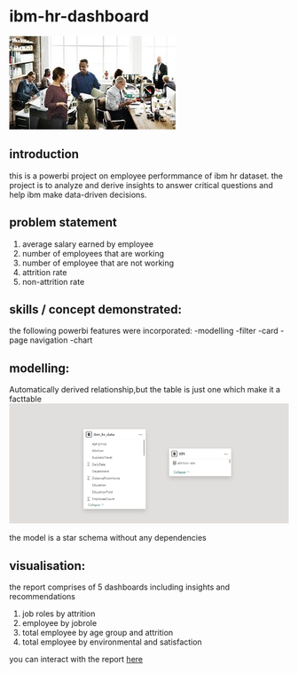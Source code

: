 # ibm-hr-dashboard
![](download.jpeg)
## introduction
this is a powerbi project on employee performmance of ibm hr dataset. the project is to analyze and derive insights
to answer critical questions and help ibm make data-driven decisions.
## problem statement
1. average salary earned by employee
2. number of employees that are working
3. number of employee that are not working
4. attrition rate
5. non-attrition rate
## skills / concept demonstrated:
the following powerbi features were incorporated:
-modelling 
-filter 
-card
-page navigation
-chart
## modelling:
Automatically derived relationship,but the table is just one which make it a facttable
![](Screenshot%202025-01-03%20155123.png)

the model is a star schema without any dependencies
## visualisation:
the report comprises of 5 dashboards including insights and recommendations
1. job roles by attrition
2. employee by jobrole
3. total employee by age group and attrition
4. total employee by environmental and satisfaction

you can interact with the report [here](https://app.powerbi.com/groups/me/reports/75ae97f4-c494-4c64-a343-f154771b48f3/ReportSection?experience=power-bi)
![]()











